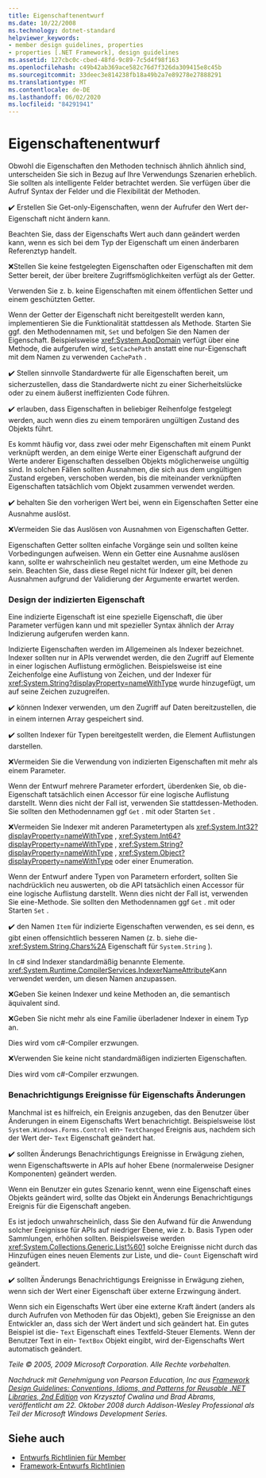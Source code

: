 ```yaml
---
title: Eigenschaftenentwurf
ms.date: 10/22/2008
ms.technology: dotnet-standard
helpviewer_keywords:
- member design guidelines, properties
- properties [.NET Framework], design guidelines
ms.assetid: 127cbc0c-cbed-48fd-9c89-7c5d4f98f163
ms.openlocfilehash: c49b42ab369ace582c76d7f326da309415e8c45b
ms.sourcegitcommit: 33deec3e814238fb18a49b2a7e89278e27888291
ms.translationtype: MT
ms.contentlocale: de-DE
ms.lasthandoff: 06/02/2020
ms.locfileid: "84291941"
---
```

# <a name="property-design"></a>Eigenschaftenentwurf
Obwohl die Eigenschaften den Methoden technisch ähnlich ähnlich sind, unterscheiden Sie sich in Bezug auf Ihre Verwendungs Szenarien erheblich. Sie sollten als intelligente Felder betrachtet werden. Sie verfügen über die Aufruf Syntax der Felder und die Flexibilität der Methoden.

 ✔️ Erstellen Sie Get-only-Eigenschaften, wenn der Aufrufer den Wert der-Eigenschaft nicht ändern kann.

 Beachten Sie, dass der Eigenschafts Wert auch dann geändert werden kann, wenn es sich bei dem Typ der Eigenschaft um einen änderbaren Referenztyp handelt.

 ❌Stellen Sie keine festgelegten Eigenschaften oder Eigenschaften mit dem Setter bereit, der über breitere Zugriffsmöglichkeiten verfügt als der Getter.

 Verwenden Sie z. b. keine Eigenschaften mit einem öffentlichen Setter und einem geschützten Getter.

 Wenn der Getter der Eigenschaft nicht bereitgestellt werden kann, implementieren Sie die Funktionalität stattdessen als Methode. Starten Sie ggf. den Methodennamen mit, `Set` und befolgen Sie den Namen der Eigenschaft. Beispielsweise <xref:System.AppDomain> verfügt über eine Methode, die aufgerufen wird, `SetCachePath` anstatt eine nur-Eigenschaft mit dem Namen zu verwenden `CachePath` .

 ✔️ Stellen sinnvolle Standardwerte für alle Eigenschaften bereit, um sicherzustellen, dass die Standardwerte nicht zu einer Sicherheitslücke oder zu einem äußerst ineffizienten Code führen.

 ✔️ erlauben, dass Eigenschaften in beliebiger Reihenfolge festgelegt werden, auch wenn dies zu einem temporären ungültigen Zustand des Objekts führt.

 Es kommt häufig vor, dass zwei oder mehr Eigenschaften mit einem Punkt verknüpft werden, an dem einige Werte einer Eigenschaft aufgrund der Werte anderer Eigenschaften desselben Objekts möglicherweise ungültig sind. In solchen Fällen sollten Ausnahmen, die sich aus dem ungültigen Zustand ergeben, verschoben werden, bis die miteinander verknüpften Eigenschaften tatsächlich vom Objekt zusammen verwendet werden.

 ✔️ behalten Sie den vorherigen Wert bei, wenn ein Eigenschaften Setter eine Ausnahme auslöst.

 ❌Vermeiden Sie das Auslösen von Ausnahmen von Eigenschaften Getter.

 Eigenschaften Getter sollten einfache Vorgänge sein und sollten keine Vorbedingungen aufweisen. Wenn ein Getter eine Ausnahme auslösen kann, sollte er wahrscheinlich neu gestaltet werden, um eine Methode zu sein. Beachten Sie, dass diese Regel nicht für Indexer gilt, bei denen Ausnahmen aufgrund der Validierung der Argumente erwartet werden.

### <a name="indexed-property-design"></a>Design der indizierten Eigenschaft
 Eine indizierte Eigenschaft ist eine spezielle Eigenschaft, die über Parameter verfügen kann und mit spezieller Syntax ähnlich der Array Indizierung aufgerufen werden kann.

 Indizierte Eigenschaften werden im Allgemeinen als Indexer bezeichnet. Indexer sollten nur in APIs verwendet werden, die den Zugriff auf Elemente in einer logischen Auflistung ermöglichen. Beispielsweise ist eine Zeichenfolge eine Auflistung von Zeichen, und der Indexer für <xref:System.String?displayProperty=nameWithType> wurde hinzugefügt, um auf seine Zeichen zuzugreifen.

 ✔️ können Indexer verwenden, um den Zugriff auf Daten bereitzustellen, die in einem internen Array gespeichert sind.

 ✔️ sollten Indexer für Typen bereitgestellt werden, die Element Auflistungen darstellen.

 ❌Vermeiden Sie die Verwendung von indizierten Eigenschaften mit mehr als einem Parameter.

 Wenn der Entwurf mehrere Parameter erfordert, überdenken Sie, ob die-Eigenschaft tatsächlich einen Accessor für eine logische Auflistung darstellt. Wenn dies nicht der Fall ist, verwenden Sie stattdessen-Methoden. Sie sollten den Methodennamen ggf `Get` . mit oder Starten `Set` .

 ❌Vermeiden Sie Indexer mit anderen Parametertypen als <xref:System.Int32?displayProperty=nameWithType> , <xref:System.Int64?displayProperty=nameWithType> , <xref:System.String?displayProperty=nameWithType> , <xref:System.Object?displayProperty=nameWithType> oder einer Enumeration.

 Wenn der Entwurf andere Typen von Parametern erfordert, sollten Sie nachdrücklich neu auswerten, ob die API tatsächlich einen Accessor für eine logische Auflistung darstellt. Wenn dies nicht der Fall ist, verwenden Sie eine-Methode. Sie sollten den Methodennamen ggf `Get` . mit oder Starten `Set` .

 ✔️ den Namen `Item` für indizierte Eigenschaften verwenden, es sei denn, es gibt einen offensichtlich besseren Namen (z. b. siehe die- <xref:System.String.Chars%2A> Eigenschaft für `System.String` ).

 In c# sind Indexer standardmäßig benannte Elemente. <xref:System.Runtime.CompilerServices.IndexerNameAttribute>Kann verwendet werden, um diesen Namen anzupassen.

 ❌Geben Sie keinen Indexer und keine Methoden an, die semantisch äquivalent sind.

 ❌Geben Sie nicht mehr als eine Familie überladener Indexer in einem Typ an.

 Dies wird vom c#-Compiler erzwungen.

 ❌Verwenden Sie keine nicht standardmäßigen indizierten Eigenschaften.

 Dies wird vom c#-Compiler erzwungen.

### <a name="property-change-notification-events"></a>Benachrichtigungs Ereignisse für Eigenschafts Änderungen
 Manchmal ist es hilfreich, ein Ereignis anzugeben, das den Benutzer über Änderungen in einem Eigenschafts Wert benachrichtigt. Beispielsweise löst `System.Windows.Forms.Control` ein- `TextChanged` Ereignis aus, nachdem sich der Wert der- `Text` Eigenschaft geändert hat.

 ✔️ sollten Änderungs Benachrichtigungs Ereignisse in Erwägung ziehen, wenn Eigenschaftswerte in APIs auf hoher Ebene (normalerweise Designer Komponenten) geändert werden.

 Wenn ein Benutzer ein gutes Szenario kennt, wenn eine Eigenschaft eines Objekts geändert wird, sollte das Objekt ein Änderungs Benachrichtigungs Ereignis für die Eigenschaft angeben.

 Es ist jedoch unwahrscheinlich, dass Sie den Aufwand für die Anwendung solcher Ereignisse für APIs auf niedriger Ebene, wie z. b. Basis Typen oder Sammlungen, erhöhen sollten. Beispielsweise werden <xref:System.Collections.Generic.List%601> solche Ereignisse nicht durch das Hinzufügen eines neuen Elements zur Liste, und die- `Count` Eigenschaft wird geändert.

 ✔️ sollten Änderungs Benachrichtigungs Ereignisse in Erwägung ziehen, wenn sich der Wert einer Eigenschaft über externe Erzwingung ändert.

 Wenn sich ein Eigenschafts Wert über eine externe Kraft ändert (anders als durch Aufrufen von Methoden für das Objekt), geben Sie Ereignisse an den Entwickler an, dass sich der Wert ändert und sich geändert hat. Ein gutes Beispiel ist die- `Text` Eigenschaft eines Textfeld-Steuer Elements. Wenn der Benutzer Text in ein- `TextBox` Objekt eingibt, wird der-Eigenschafts Wert automatisch geändert.

 *Teile © 2005, 2009 Microsoft Corporation. Alle Rechte vorbehalten.*

 *Nachdruck mit Genehmigung von Pearson Education, Inc aus [Framework Design Guidelines: Conventions, Idioms, and Patterns for Reusable .NET Libraries, 2nd Edition](https://www.informit.com/store/framework-design-guidelines-conventions-idioms-and-9780321545619) von Krzysztof Cwalina und Brad Abrams, veröffentlicht am 22. Oktober 2008 durch Addison-Wesley Professional als Teil der Microsoft Windows Development Series.*

## <a name="see-also"></a>Siehe auch

- [Entwurfs Richtlinien für Member](member.md)
- [Framework-Entwurfs Richtlinien](index.md)
